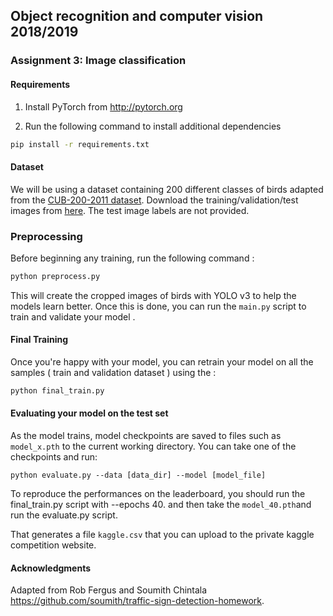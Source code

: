 
## Object recognition and computer vision 2018/2019

### Assignment 3: Image classification 

#### Requirements
1. Install PyTorch from http://pytorch.org

2. Run the following command to install additional dependencies

```bash
pip install -r requirements.txt
```

#### Dataset
We will be using a dataset containing 200 different classes of birds adapted from the [CUB-200-2011 dataset](http://www.vision.caltech.edu/visipedia/CUB-200-2011.html).
Download the training/validation/test images from [here](https://www.di.ens.fr/willow/teaching/recvis18/assignment3/bird_dataset.zip). The test image labels are not provided.

### Preprocessing 
Before beginning any training, run the following command :
```bash
python preprocess.py
```
This will create the cropped images of birds with YOLO v3 to help the models learn better. Once this is done, you can run the `main.py` script to train and validate your model .

#### Final Training 

Once you're happy with your model, you can retrain your model on all the samples ( train and validation dataset ) using the :
```bash
python final_train.py
```

#### Evaluating your model on the test set

As the model trains, model checkpoints are saved to files such as `model_x.pth` to the current working directory.
You can take one of the checkpoints and run:

```
python evaluate.py --data [data_dir] --model [model_file]
```

To reproduce the performances on the leaderboard, you should run the final_train.py script with --epochs 40.
and then take the `model_40.pth`and run the evaluate.py script.

That generates a file `kaggle.csv` that you can upload to the private kaggle competition website.

#### Acknowledgments
Adapted from Rob Fergus and Soumith Chintala https://github.com/soumith/traffic-sign-detection-homework.
